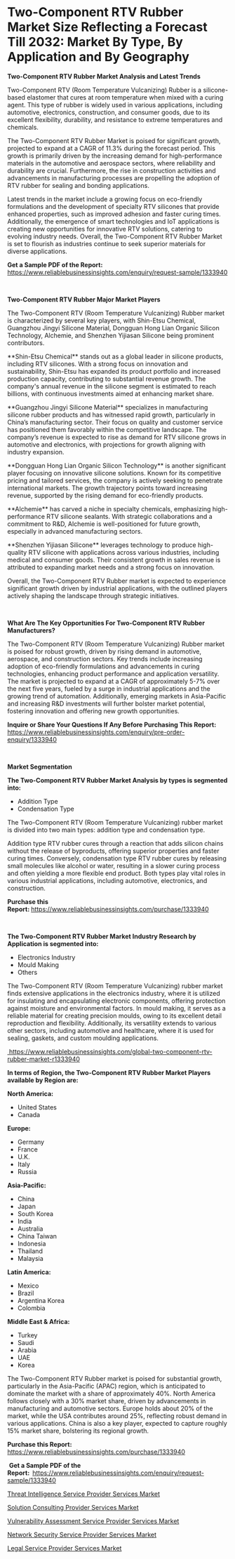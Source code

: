<p><h1>Two-Component RTV Rubber Market Size Reflecting a Forecast Till 2032: Market By Type, By Application and By Geography</h1></p><p><strong>Two-Component RTV Rubber Market Analysis and Latest Trends</strong></p>
<p><p>Two-Component RTV (Room Temperature Vulcanizing) Rubber is a silicone-based elastomer that cures at room temperature when mixed with a curing agent. This type of rubber is widely used in various applications, including automotive, electronics, construction, and consumer goods, due to its excellent flexibility, durability, and resistance to extreme temperatures and chemicals.</p><p>The Two-Component RTV Rubber Market is poised for significant growth, projected to expand at a CAGR of 11.3% during the forecast period. This growth is primarily driven by the increasing demand for high-performance materials in the automotive and aerospace sectors, where reliability and durability are crucial. Furthermore, the rise in construction activities and advancements in manufacturing processes are propelling the adoption of RTV rubber for sealing and bonding applications.</p><p>Latest trends in the market include a growing focus on eco-friendly formulations and the development of specialty RTV silicones that provide enhanced properties, such as improved adhesion and faster curing times. Additionally, the emergence of smart technologies and IoT applications is creating new opportunities for innovative RTV solutions, catering to evolving industry needs. Overall, the Two-Component RTV Rubber Market is set to flourish as industries continue to seek superior materials for diverse applications.</p></p>
<p><strong>Get a Sample PDF of the Report:&nbsp;</strong> <a href="https://www.reliablebusinessinsights.com/enquiry/request-sample/1333940?utm_campaign=1091&utm_medium=2&utm_source=Github&utm_content=ia&utm_term=24032025&utm_id=two-component-rtv-rubber">https://www.reliablebusinessinsights.com/enquiry/request-sample/1333940</a></p>
<p>&nbsp;</p>
<p><strong>Two-Component RTV Rubber Major Market Players</strong></p>
<p><p>The Two-Component RTV (Room Temperature Vulcanizing) Rubber market is characterized by several key players, with Shin-Etsu Chemical, Guangzhou Jingyi Silicone Material, Dongguan Hong Lian Organic Silicon Technology, Alchemie, and Shenzhen Yijiasan Silicone being prominent contributors.</p><p>**Shin-Etsu Chemical** stands out as a global leader in silicone products, including RTV silicones. With a strong focus on innovation and sustainability, Shin-Etsu has expanded its product portfolio and increased production capacity, contributing to substantial revenue growth. The company's annual revenue in the silicone segment is estimated to reach billions, with continuous investments aimed at enhancing market share.</p><p>**Guangzhou Jingyi Silicone Material** specializes in manufacturing silicone rubber products and has witnessed rapid growth, particularly in China’s manufacturing sector. Their focus on quality and customer service has positioned them favorably within the competitive landscape. The company’s revenue is expected to rise as demand for RTV silicone grows in automotive and electronics, with projections for growth aligning with industry expansion.</p><p>**Dongguan Hong Lian Organic Silicon Technology** is another significant player focusing on innovative silicone solutions. Known for its competitive pricing and tailored services, the company is actively seeking to penetrate international markets. The growth trajectory points toward increasing revenue, supported by the rising demand for eco-friendly products.</p><p>**Alchemie** has carved a niche in specialty chemicals, emphasizing high-performance RTV silicone sealants. With strategic collaborations and a commitment to R&D, Alchemie is well-positioned for future growth, especially in advanced manufacturing sectors.</p><p>**Shenzhen Yijiasan Silicone** leverages technology to produce high-quality RTV silicone with applications across various industries, including medical and consumer goods. Their consistent growth in sales revenue is attributed to expanding market needs and a strong focus on innovation.</p><p>Overall, the Two-Component RTV Rubber market is expected to experience significant growth driven by industrial applications, with the outlined players actively shaping the landscape through strategic initiatives.</p></p>
<p>&nbsp;</p>
<p><strong>What Are The Key Opportunities For Two-Component RTV Rubber Manufacturers?</strong></p>
<p><p>The Two-Component RTV (Room Temperature Vulcanizing) Rubber market is poised for robust growth, driven by rising demand in automotive, aerospace, and construction sectors. Key trends include increasing adoption of eco-friendly formulations and advancements in curing technologies, enhancing product performance and application versatility. The market is projected to expand at a CAGR of approximately 5-7% over the next five years, fueled by a surge in industrial applications and the growing trend of automation. Additionally, emerging markets in Asia-Pacific and increasing R&D investments will further bolster market potential, fostering innovation and offering new growth opportunities.</p></p>
<p><strong>Inquire or Share Your Questions If Any Before Purchasing This Report:</strong> <a href="https://www.reliablebusinessinsights.com/enquiry/pre-order-enquiry/1333940?utm_campaign=1091&utm_medium=2&utm_source=Github&utm_content=ia&utm_term=24032025&utm_id=two-component-rtv-rubber">https://www.reliablebusinessinsights.com/enquiry/pre-order-enquiry/1333940</a></p>
<p>&nbsp;</p>
<p><strong>Market Segmentation</strong></p>
<p><strong>The Two-Component RTV Rubber Market Analysis by types is segmented into:</strong></p>
<p><ul><li>Addition Type</li><li>Condensation Type</li></ul></p>
<p><p>The Two-Component RTV (Room Temperature Vulcanizing) rubber market is divided into two main types: addition type and condensation type. </p><p>Addition type RTV rubber cures through a reaction that adds silicon chains without the release of byproducts, offering superior properties and faster curing times. Conversely, condensation type RTV rubber cures by releasing small molecules like alcohol or water, resulting in a slower curing process and often yielding a more flexible end product. Both types play vital roles in various industrial applications, including automotive, electronics, and construction.</p></p>
<p><strong>Purchase this Report:&nbsp;</strong><a href="https://www.reliablebusinessinsights.com/purchase/1333940?utm_campaign=1091&utm_medium=2&utm_source=Github&utm_content=ia&utm_term=24032025&utm_id=two-component-rtv-rubber">https://www.reliablebusinessinsights.com/purchase/1333940</a></p>
<p>&nbsp;</p>
<p><strong>The Two-Component RTV Rubber Market Industry Research by Application is segmented into:</strong></p>
<p><ul><li>Electronics Industry</li><li>Mould Making</li><li>Others</li></ul></p>
<p><p>The Two-Component RTV (Room Temperature Vulcanizing) rubber market finds extensive applications in the electronics industry, where it is utilized for insulating and encapsulating electronic components, offering protection against moisture and environmental factors. In mould making, it serves as a reliable material for creating precision moulds, owing to its excellent detail reproduction and flexibility. Additionally, its versatility extends to various other sectors, including automotive and healthcare, where it is used for sealing, gaskets, and custom moulding applications.</p></p>
<p><a href="https://www.reliablebusinessinsights.com/global-two-component-rtv-rubber-market-r1333940?utm_campaign=1091&utm_medium=2&utm_source=Github&utm_content=ia&utm_term=24032025&utm_id=two-component-rtv-rubber">&nbsp;https://www.reliablebusinessinsights.com/global-two-component-rtv-rubber-market-r1333940</a></p>
<p><strong>In terms of Region, the Two-Component RTV Rubber Market Players available by Region are:</strong></p>
<p>
    <p> <strong> North America: </strong>
        <ul>
            <li>United States</li>
            <li>Canada</li>
        </ul>
        </p> 
    <p> <strong> Europe: </strong>
        <ul>
            <li>Germany</li>
            <li>France</li>
            <li>U.K.</li>
            <li>Italy</li>
            <li>Russia</li>
        </ul>
        </p> 
    <p> <strong> Asia-Pacific: </strong>
        <ul>
            <li>China</li>
            <li>Japan</li>
            <li>South Korea</li>
            <li>India</li>
            <li>Australia</li>
            <li>China Taiwan</li>
            <li>Indonesia</li>
            <li>Thailand</li>
            <li>Malaysia</li>
        </ul>
        </p> 
    <p> <strong> Latin America: </strong>
        <ul>
            <li>Mexico</li>
            <li>Brazil</li>
            <li>Argentina Korea</li>
            <li>Colombia</li>
        </ul>
        </p> 
    <p> <strong> Middle East & Africa: </strong>
        <ul>
            <li>Turkey</li>
            <li>Saudi</li>
            <li>Arabia</li>
            <li>UAE</li>
            <li>Korea</li>
        </ul>
    </p>
    </p>
<p><p>The Two-Component RTV Rubber market is poised for substantial growth, particularly in the Asia-Pacific (APAC) region, which is anticipated to dominate the market with a share of approximately 40%. North America follows closely with a 30% market share, driven by advancements in manufacturing and automotive sectors. Europe holds about 20% of the market, while the USA contributes around 25%, reflecting robust demand in various applications. China is also a key player, expected to capture roughly 15% market share, bolstering its regional growth.</p></p>
<p><strong>Purchase this Report: </strong><a href="https://www.reliablebusinessinsights.com/purchase/1333940?utm_campaign=1091&utm_medium=2&utm_source=Github&utm_content=ia&utm_term=24032025&utm_id=two-component-rtv-rubber">https://www.reliablebusinessinsights.com/purchase/1333940</a></p>
<p>&nbsp;<strong>Get a Sample PDF of the Report:&nbsp;&nbsp;</strong><a href="https://www.reliablebusinessinsights.com/enquiry/request-sample/1333940?utm_campaign=1091&utm_medium=2&utm_source=Github&utm_content=ia&utm_term=24032025&utm_id=two-component-rtv-rubber">https://www.reliablebusinessinsights.com/enquiry/request-sample/1333940</a></p>
<p><strong></strong></p>
<p><p><a href="https://github.com/altafvaraswj/Market-Research-Report-List-1/blob/main/threat-intelligence-service-provider-services-market.md?utm_campaign=1091&utm_medium=2&utm_source=Github&utm_content=ia&utm_term=24032025&utm_id=two-component-rtv-rubber">Threat Intelligence Service Provider Services Market</a></p><p><a href="https://github.com/burnicndole/Market-Research-Report-List-1/blob/main/solution-consulting-provider-services-market.md?utm_campaign=1091&utm_medium=2&utm_source=Github&utm_content=ia&utm_term=24032025&utm_id=two-component-rtv-rubber">Solution Consulting Provider Services Market</a></p><p><a href="https://github.com/paullsiskec4/Market-Research-Report-List-1/blob/main/vulnerability-assessment-service-provider-services-market.md?utm_campaign=1091&utm_medium=2&utm_source=Github&utm_content=ia&utm_term=24032025&utm_id=two-component-rtv-rubber">Vulnerability Assessment Service Provider Services Market</a></p><p><a href="https://github.com/hurstsaqibyl/Market-Research-Report-List-1/blob/main/network-security-service-provider-services-market.md?utm_campaign=1091&utm_medium=2&utm_source=Github&utm_content=ia&utm_term=24032025&utm_id=two-component-rtv-rubber">Network Security Service Provider Services Market</a></p><p><a href="https://github.com/rutupueyed/Market-Research-Report-List-1/blob/main/legal-service-provider-services-market.md?utm_campaign=1091&utm_medium=2&utm_source=Github&utm_content=ia&utm_term=24032025&utm_id=two-component-rtv-rubber">Legal Service Provider Services Market</a></p></p>
